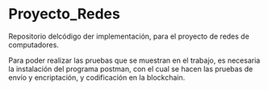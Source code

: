 # Proyecto_Redes
Repositorio delcódigo der implementación, para el proyecto de redes de computadores.

Para poder realizar las pruebas que se muestran en el trabajo, es necesaria la instalación del programa
postman, con el cual se hacen las pruebas de envío y encriptación, y codificación en la blockchain.

